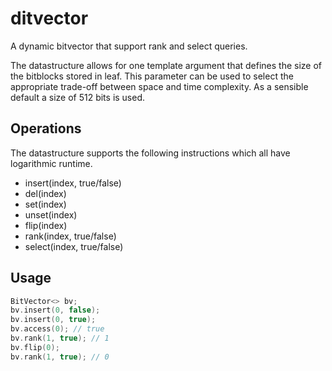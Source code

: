 # ditvector

A dynamic bitvector that support rank and select queries.

The datastructure allows for one template argument that defines the size of the bitblocks stored in leaf.
This parameter can be used to select the appropriate trade-off between space and time complexity.
As a sensible default a size of 512 bits is used.

## Operations

The datastructure supports the following instructions which all have logarithmic runtime.
* insert(index, true/false)
* del(index)
* set(index)
* unset(index)
* flip(index)
* rank(index, true/false)
* select(index, true/false)

## Usage

```c++
BitVector<> bv;
bv.insert(0, false);
bv.insert(0, true);
bv.access(0); // true
bv.rank(1, true); // 1
bv.flip(0);
bv.rank(1, true); // 0
```

